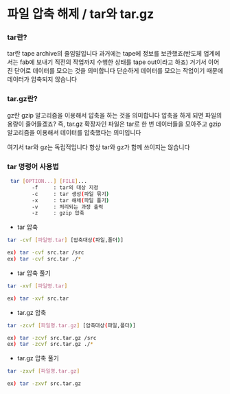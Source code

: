 # 파일 압축 해제 / tar와 tar.gz

### tar란?

tar란 tape archive의 줄임말입니다
과거에는 tape에 정보를 보관했죠(반도체 업계에서는 fab에 보내기 직전의 작업까지 수행한 상태를 tape out이라고 하죠)
거기서 이어진 단어로 데이터를 모으는 것을 의미합니다
단순하게 데이터를 모으는 작업이기 때문에 데이터가 압축되지 않습니다

### tar.gz란?

gz란 gzip 알고리즘을 이용해서 압축을 하는 것을 의미합니다
압축을 하게 되면 파일의 용량이 줄어들겠죠?
즉, tar.gz 확장자인 파일은 tar로 한 번 데이터들을 모아주고 gzip 알고리즘을 이용해서 데이터를 압축했다는 의미입니다

여기서 tar와 gz는 독립적입니다
항상 tar와 gz가 함께 쓰이지는 않습니다

### tar 명령어 사용법

```bash
 tar [OPTION...] [FILE]...
        -f     : tar의 대상 지정
        -c     : tar 생성(파일 묶기)
        -x     : tar 해체(파일 풀기)
        -v     : 처리되는 과정 출력
        -z     : gzip 압축
```

- tar 압축

```bash
tar -cvf [파일명.tar] [압축대상(파일,폴더)]

ex) tar -cvf src.tar /src
ex) tar -cvf src.tar ./*
```

- tar 압축 풀기

```bash
tar -xvf [파일명.tar]

ex) tar -xvf src.tar
```

- tar.gz 압축

```bash
tar -zcvf [파일명.tar.gz] [압축대상(파일,폴더)]

ex) tar -zcvf src.tar.gz /src
ex) tar -zcvf src.tar.gz ./*
```

- tar.gz 압축 풀기

```bash
tar -zxvf [파일명.tar.gz]

ex) tar -zxvf src.tar.gz
```
